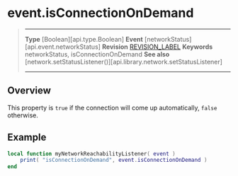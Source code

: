 
# event.isConnectionOnDemand

> --------------------- ------------------------------------------------------------------------------------------
> __Type__              [Boolean][api.type.Boolean]
> __Event__             [networkStatus][api.event.networkStatus]
> __Revision__          [REVISION_LABEL](REVISION_URL)
> __Keywords__          networkStatus, isConnectionOnDemand
> __See also__          [network.setStatusListener()][api.library.network.setStatusListener]
> --------------------- ------------------------------------------------------------------------------------------

## Overview

This property is `true` if the connection will come up automatically, `false` otherwise.

## Example
 
``````lua
local function myNetworkReachabilityListener( event )
	print( "isConnectionOnDemand", event.isConnectionOnDemand )
end
``````